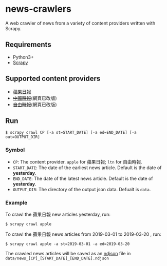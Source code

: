 # news-crawlers
A web crawler of news from a variety of content providers written with Scrapy.

## Requirements
- Python3+
- [Scrapy](https://scrapy.org/)

## Supported content providers
- [蘋果日報](http://tw.news.appledaily.com)
- ~~[中國時報](https://www.chinatimes.com)~~(網頁已改版)
- ~~[自由時報](https://www.ltn.com.tw/)~~(網頁已改版)

## Run
```shell
$ scrapy crawl CP [-a st=START_DATE] [-a ed=END_DATE] [-a out=OUTPUT_DIR]
```
### Symbol
- `CP`: The content provider. `apple` for 蘋果日報; `ltn` for 自由時報.
- `START_DATE`: The date of the earliest news article. Default is the date of **yesterday**.
- `END_DATE`: The date of the latest news article. Default is the date of **yesterday**.
- `OUTPUT_DIR`: The directory of the output json data. Defualt is `data`.

### Example
To crawl the 蘋果日報 new articles yesterday, run:
```shell
$ scrapy crawl apple
```
To crawl the 蘋果日報 news articles from 2019-03-01 to 2019-03-20 , run:
```shell
$ scrapy crawl apple -a st=2019-03-01 -a ed=2019-03-20
```
The crawled news articles will be saved as an [ndjson](http://ndjson.org/) file in `data/news_[CP]_[START_DATE]_[END_DATE].ndjson`
